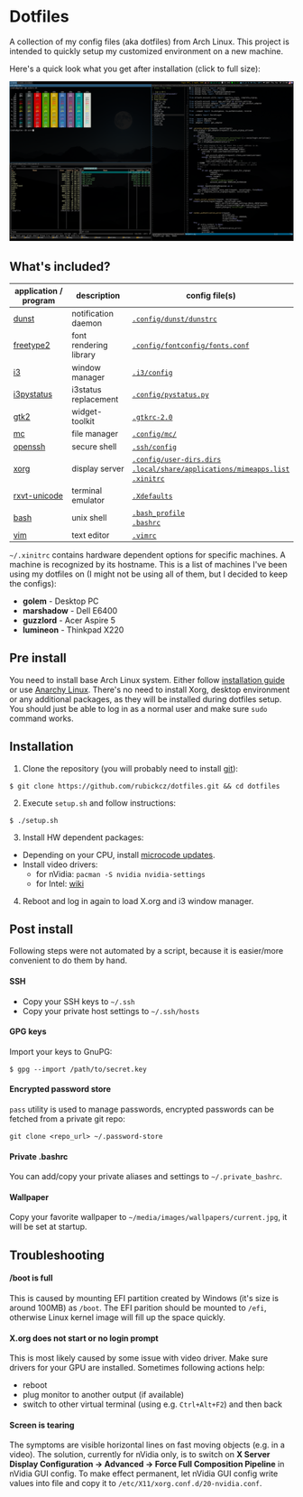 # Dotfiles

A collection of my config files (aka dotfiles) from Arch Linux. This project is intended to quickly setup my customized environment on a new machine. 

Here's a quick look what you get after installation (click to full size):

![Appearance of the configured desktop](https://raw.githubusercontent.com/rubickcz/dotfiles/master/img/desktop.png)

## What's included?

| application / program  | description | config file(s) |
| ------------- | ------------- | ------------- |
| [dunst](https://www.archlinux.org/packages/community/i686/dunst/) | notification daemon | [`.config/dunst/dunstrc`](https://github.com/rubickcz/dotfiles/blob/master/dotfiles/.config/dunst/dunstrc) |
| [freetype2](https://www.archlinux.org/packages/extra/x86_64/freetype2/) | font rendering library | [`.config/fontconfig/fonts.conf`](https://github.com/rubickcz/dotfiles/blob/master/dotfiles/.config/fontconfig/fonts.conf) |
| [i3](https://www.archlinux.org/groups/x86_64/i3/)  | window manager | [`.i3/config`](https://github.com/rubickcz/dotfiles/blob/master/dotfiles/.i3/config) |
| [i3pystatus](https://aur.archlinux.org/packages/i3pystatus-git/)  | i3status replacement | [`.config/pystatus.py`](https://github.com/rubickcz/dotfiles/blob/master/dotfiles/.config/pystatus.py) |
| [gtk2](https://www.archlinux.org/packages/extra/x86_64/gtk2/)  | widget-toolkit | [`.gtkrc-2.0`](https://github.com/rubickcz/dotfiles/blob/master/dotfiles/.gtkrc-2.0) |
| [mc](https://www.archlinux.org/packages/community/x86_64/mc/)  | file manager | [`.config/mc/`](https://github.com/rubickcz/dotfiles/tree/master/dotfiles/.config/mc)  |
| [openssh](https://www.archlinux.org/packages/core/x86_64/openssh/)  | secure shell | [`.ssh/config`](https://github.com/rubickcz/dotfiles/tree/master/dotfiles/.ssh/config)  |
| [xorg](https://www.archlinux.org/packages/extra/x86_64/freetype2/) | display server | [`.config/user-dirs.dirs`](https://github.com/rubickcz/dotfiles/blob/master/dotfiles/.config/user-dirs.dirs)<br>[`.local/share/applications/mimeapps.list`](https://github.com/rubickcz/dotfiles/blob/master/dotfiles/.local/share/applications/mimeapps.list)<br>[`.xinitrc`](https://github.com/rubickcz/dotfiles/blob/master/dotfiles/.xinitrc)  |
| [rxvt-unicode](https://www.archlinux.org/packages/community/x86_64/rxvt-unicode/) | terminal emulator | [`.Xdefaults`](https://github.com/rubickcz/dotfiles/blob/master/dotfiles/.Xdefaults) |
| [bash](https://www.archlinux.org/packages/core/x86_64/bash/) | unix shell | [`.bash_profile`](https://github.com/rubickcz/dotfiles/blob/master/dotfiles/.bash_profile)<br>[`.bashrc`](https://github.com/rubickcz/dotfiles/blob/master/dotfiles/.bashrc)  |
| [vim](https://www.archlinux.org/packages/extra/x86_64/gvim/)  | text editor | [`.vimrc`](https://github.com/rubickcz/dotfiles/blob/master/dotfiles/.vimrc) |

`~/.xinitrc` contains hardware dependent options for specific machines. A machine is recognized by its hostname. This is a list of machines I've been using my dotfiles on (I might not be using all of them, but I decided to keep the configs):
* **golem** - Desktop PC
* **marshadow** - Dell E6400
* **guzzlord** - Acer Aspire 5
* **lumineon** - Thinkpad X220

## Pre install
You need to install base Arch Linux system. Either follow [installation guide](https://wiki.archlinux.org/index.php/Installation_guide) or use [Anarchy Linux](https://www.anarchylinux.org/). There's no need to install Xorg, desktop environment or any additional packages, as they will be installed during dotfiles setup. You should just be able to log in as a normal user and make sure `sudo` command works.

## Installation
1. Clone the repository (you will probably need to install [git](https://www.archlinux.org/packages/extra/x86_64/git/)):
```
$ git clone https://github.com/rubickcz/dotfiles.git && cd dotfiles
```

2. Execute `setup.sh` and follow instructions:
```
$ ./setup.sh
```

3. Install HW dependent packages:
* Depending on your CPU, install [microcode updates](https://wiki.archlinux.org/index.php/Microcode).
* Install video drivers:
    * for nVidia: `pacman -S nvidia nvidia-settings`
    * for Intel: [wiki](https://wiki.archlinux.org/index.php/Intel_graphics) 

4. Reboot and log in again to load X.org and i3 window manager.

## Post install
Following steps were not automated by a script, because it is easier/more convenient to do them by hand.

#### SSH
* Copy your SSH keys to `~/.ssh`
* Copy your private host settings to `~/.ssh/hosts`

#### GPG keys
Import your keys to GnuPG:
```
$ gpg --import /path/to/secret.key
```

#### Encrypted password store
`pass` utility is used to manage passwords, encrypted passwords can be fetched from a private git repo:
```
git clone <repo_url> ~/.password-store
```

#### Private .bashrc
You can add/copy your private aliases and settings to `~/.private_bashrc`.

#### Wallpaper
Copy your favorite wallpaper to `~/media/images/wallpapers/current.jpg`, it will be set at startup.

## Troubleshooting

#### /boot is full
This is caused by mounting EFI partition created by Windows (it's size is around 100MB) as `/boot`. The EFI parition should be mounted to `/efi`, otherwise Linux kernel image will fill up the space quickly.

#### X.org does not start or no login prompt
This is most likely caused by some issue with video driver. Make sure drivers for your GPU are installed. Sometimes following actions help:
* reboot
* plug monitor to another output (if available)
* switch to other virtual terminal (using e.g. `Ctrl+Alt+F2`) and then back

#### Screen is tearing
The symptoms are visible horizontal lines on fast moving objects (e.g. in a video). The solution, currently for nVidia only, is to switch on **X Server Display Configuration -> Advanced -> Force Full Composition Pipeline** in nVidia GUI config. To make effect permanent, let nVidia GUI config write values into file and copy it to `/etc/X11/xorg.conf.d/20-nvidia.conf`.
